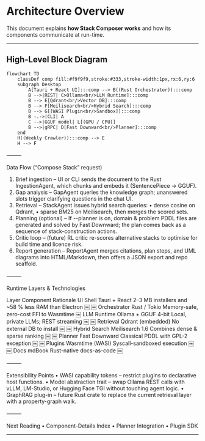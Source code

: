 # Architecture Overview

This document explains **how Stack Composer works** and how its components
communicate at run-time.

---

## High-Level Block Diagram

```mermaid
flowchart TD
    classDef comp fill:#f9f9f9,stroke:#333,stroke-width:1px,rx:6,ry:6
    subgraph Desktop
        A[Tauri + React UI]:::comp --> B((Rust Orchestrator)):::comp
        B -->|REST| C>Ollama<br/>LLM Runtime]:::comp
        B --> E[Qdrant<br/>Vector DB]:::comp
        B --> F[Meilisearch<br/>Hybrid Search]:::comp
        B --> G[[WASI Plugin<br/>Sandbox]]:::comp
        B -.->|CLI| A
        C -->|GGUF model| L[(GPU / CPU)]
        B -->|gRPC| D[Fast Downward<br/>Planner]:::comp
    end
    H((Weekly Crawler)):::comp --> E
    H --> F
```

⸻

Data Flow (“Compose Stack” request)

1.  Brief ingestion – UI or CLI sends the document to the Rust
    IngestionAgent, which chunks and embeds it (SentencePiece → GGUF).
2.  Gap analysis – GapAgent queries the knowledge graph; unanswered slots
    trigger clarifying questions in the chat UI.
3.  Retrieval – StackAgent issues hybrid search queries:
    • dense cosine on Qdrant,
    • sparse BM25 on Meilisearch,
    then merges the scored sets.
4.  Planning (optional) – If --planner is on, domain & problem PDDL files
    are generated and solved by Fast Downward; the plan comes back as a sequence
    of stack-construction actions.
5.  Critic loop – (future) RL critic re-scores alternative stacks to optimise
    for build time and licence risk.
6.  Report generation – ReportAgent merges citations, plan steps, and UML
    diagrams into HTML/Markdown, then offers a JSON export and repo scaffold.

⸻

Runtime Layers & Technologies

Layer Component Rationale
UI Shell Tauri + React 2–3 MB installers and ~58 % less RAM than Electron ￼ ￼
Orchestrator Rust / Tokio Memory-safe, zero-cost FFI to Wasmtime ￼
LLM Runtime Ollama + GGUF 4-bit Local, private LLMs; REST streaming ￼ ￼
Retrieval Qdrant (embedded) No external DB to install ￼ ￼
Hybrid Search Meilisearch 1.6 Combines dense & sparse ranking ￼ ￼
Planner Fast Downward Classical PDDL with GPL-2 exception ￼ ￼
Plugins Wasmtime (WASI) Syscall-sandboxed execution ￼ ￼
Docs mdBook Rust-native docs-as-code ￼

⸻

Extensibility Points
• WASI capability tokens – restrict plugins to declarative host functions.
• Model abstraction trait – swap Ollama REST calls with vLLM, LM-Studio, or
Hugging Face TGI without touching agent logic.
• GraphRAG plug-in – future Rust crate to replace the current
retrieval layer with a property-graph walk.

⸻

Next Reading
• Component-Details Index
• Planner Integration
• Plugin SDK

---
